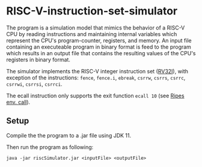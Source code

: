 # RISC-V-instruction-set-simulator 
The program is a simulation model that mimics the behavior of a RISC-V CPU by reading instructions and maintaining internal variables which represent the CPU's program-counter, registers, and memory.
An input file containing an executeable program in binary format is feed to the program which results in an output file that contains the resulting values of the CPU's registers in binary format.

The simulator implements the RISC-V integer instruction set ([RV32I](https://riscv.org/technical/specifications/)), with exception of the instructions: `fence`, `fence.i`, `ebreak`, `csrrw`, `csrrs`, `csrrc`, `csrrwi`, `csrrsi`, `csrrci`.

The ecall instruction only supports the exit function `ecall 10` (see [Ripes env. call](https://github.com/mortbopet/Ripes/wiki/Environment-calls)).

## Setup
Compile the the program to a .jar file using JDK 11.


Then run the program as following:

```
java -jar riscSimulator.jar <inputFile> <outputFile>
```